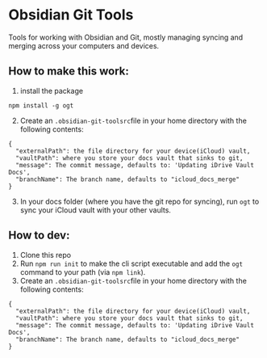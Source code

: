 # Obsidian Git Tools
Tools for working with Obsidian and Git, mostly managing syncing and merging across your computers and devices.

## How to make this work:
1. install the package
```shell
npm install -g ogt
```
2. Create an `.obsidian-git-toolsrc`file in your home directory with the following contents:
```
{
  "externalPath": the file directory for your device(iCloud) vault,
  "vaultPath": where you store your docs vault that sinks to git,
  "message": The commit message, defaults to: 'Updating iDrive Vault Docs',
  "branchName": The branch name, defaults to "icloud_docs_merge"
}
```
3. In your docs folder (where you have the git repo for syncing), run `ogt` to sync your iCloud vault with your 
   other vaults.

## How to dev:
1. Clone this repo
2. Run `npm run init` to make the cli script executable and add the `ogt` command to your path (via `npm link`).
3. Create an `.obsidian-git-toolsrc`file in your home directory with the following contents:
```
{
  "externalPath": the file directory for your device(iCloud) vault,
  "vaultPath": where you store your docs vault that sinks to git,
  "message": The commit message, defaults to: 'Updating iDrive Vault Docs',
  "branchName": The branch name, defaults to "icloud_docs_merge"
}
```
